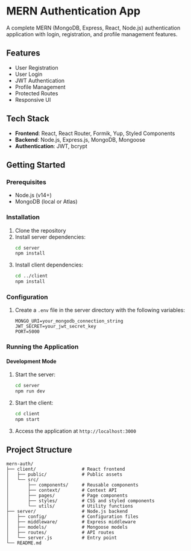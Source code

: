 # MERN Authentication App

A complete MERN (MongoDB, Express, React, Node.js) authentication application with login, registration, and profile management features.

## Features

- User Registration
- User Login
- JWT Authentication
- Profile Management
- Protected Routes
- Responsive UI

## Tech Stack

- **Frontend**: React, React Router, Formik, Yup, Styled Components
- **Backend**: Node.js, Express.js, MongoDB, Mongoose
- **Authentication**: JWT, bcrypt

## Getting Started

### Prerequisites

- Node.js (v14+)
- MongoDB (local or Atlas)

### Installation

1. Clone the repository
2. Install server dependencies:
   ```bash
   cd server
   npm install
   ```
3. Install client dependencies:
   ```bash
   cd ../client
   npm install
   ```

### Configuration

1. Create a `.env` file in the server directory with the following variables:
   ```
   MONGO_URI=your_mongodb_connection_string
   JWT_SECRET=your_jwt_secret_key
   PORT=5000
   ```

### Running the Application

#### Development Mode

1. Start the server:
   ```bash
   cd server
   npm run dev
   ```

2. Start the client:
   ```bash
   cd client
   npm start
   ```

3. Access the application at `http://localhost:3000`

## Project Structure

```
mern-auth/
├── client/                 # React frontend
│   ├── public/             # Public assets
│   └── src/
│       ├── components/     # Reusable components
│       ├── context/        # Context API
│       ├── pages/          # Page components
│       ├── styles/         # CSS and styled components
│       └── utils/          # Utility functions
├── server/                 # Node.js backend
│   ├── config/             # Configuration files
│   ├── middleware/         # Express middleware
│   ├── models/             # Mongoose models
│   ├── routes/             # API routes
│   └── server.js           # Entry point
└── README.md
```